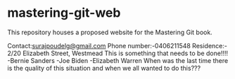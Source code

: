 # mastering-git-web

This repository houses a proposed website for the Mastering Git book.

Contact:surajpoudelg@gmail.com
Phone number:-0406211548
Residence:- 2/20 Elizabeth Street, Westmead
This is something that needs to be done!!!!
-Bernie Sanders
-Joe Biden
-Elizabeth Warren
When was the last time there is the quality of this situation and when we all wanted to do this???


